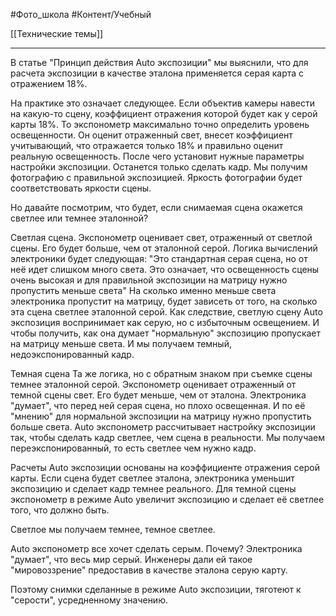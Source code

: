 #Фото_школа #Контент/Учебный 

[[Технические темы]]
_______
В статье "Принцип действия Auto экспозиции" мы выяснили, что для расчета экспозиции в качестве эталона применяется серая карта с отражением 18%.

На практике это означает следующее.
Если объектив камеры навести на какую-то сцену, коэффициент отражения которой будет как у серой карты 18%. То экспонометр максимально точно определить уровень освещенности.
Он оценит отраженный свет, внесет коэффициент учитывающий, что отражается только 18% и правильно оценит реальную освещенность. После чего установит нужные параметры настройки экспозиции. Останется только сделать кадр.
Мы получим фотографию с правильной экспозицией. Яркость фотографии будет соответствовать яркости сцены.

Но давайте посмотрим, что будет, если снимаемая сцена окажется светлее или темнее эталонной?

Светлая сцена.
Экспонометр оценивает свет, отраженный от светлой сцены. Его будет больше, чем от эталонной серой.
Логика вычислений электроники будет следующая:
"Это стандартная серая сцена, но от неё идет слишком много света. Это означает, что освещенность сцены очень высокая и для правильной экспозиции на матрицу нужно пропустить меньше света"
На сколько именно меньше света электроника пропустит на матрицу, будет зависеть от того, на сколько эта сцена светлее эталонной серой.
Как следствие, светлую сцену Auto экспозиция воспринимает как серую, но с избыточным освещением. И чтобы получить, как она думает "нормальную" экспозицию пропускает на матрицу меньше света.
И мы получаем темный, недоэкспонированный кадр.

Темная сцена
Та же логика, но с обратным знаком при съемке сцены темнее эталонной серой.
Экспонометр оценивает отраженный от темной сцены свет. Его будет меньше, чем от эталона.
Электроника "думает", что перед ней серая сцена, но плохо освещенная. И по её "мнению" для нормальной экспозиции на матрицу нужно пропустить больше света.
Auto экспонометр рассчитывает настройку экспозиции так, чтобы сделать кадр светлее, чем сцена в реальности.
Мы получаем переэкспонированный, то есть светлее чем нужно кадр.

Расчеты Auto экспозиции основаны на коэффициенте отражения серой карты.
Если сцена будет светлее эталона, электроника уменьшит экспозицию и сделает кадр темнее реального.
Для темной сцены экспонометр в режиме Auto увеличит экспозицию и сделает её светлее того, что должно быть.

Светлое мы получаем темнее, темное светлее. 

Auto экспонометр все хочет сделать серым. Почему?
Электроника "думает", что весь мир серый. Инженеры дали ей такое "мировоззрение" предоставив в качестве эталона серую карту.

Поэтому снимки сделанные в режиме Auto экспозиции, тяготеют к "серости", усредненному значению.